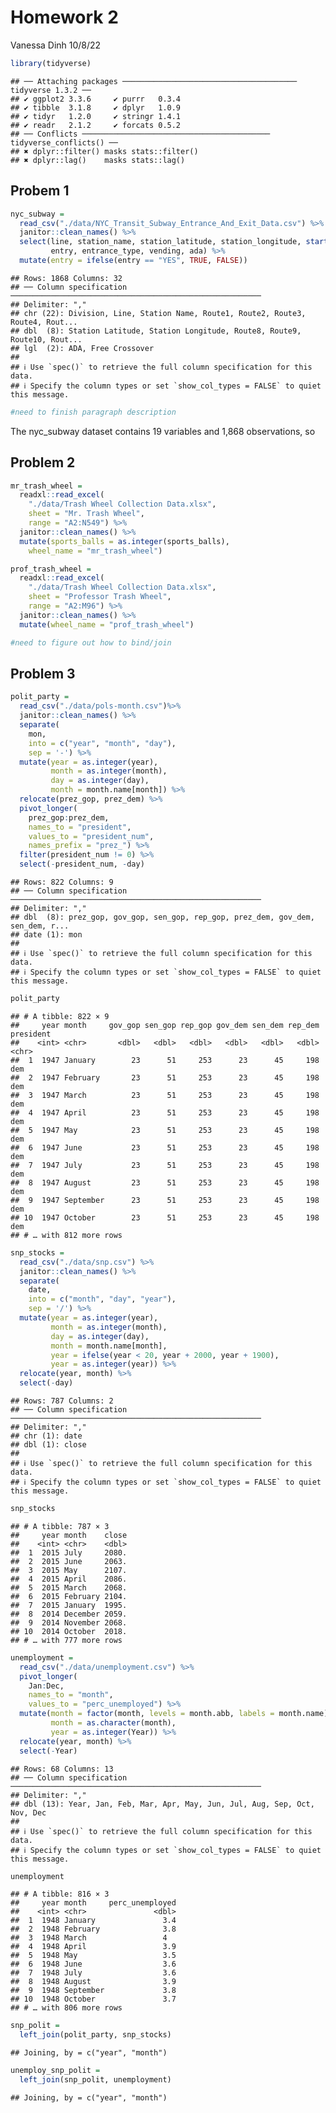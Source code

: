 Homework 2
================
Vanessa Dinh
10/8/22

``` r
library(tidyverse)
```

    ## ── Attaching packages ─────────────────────────────────────── tidyverse 1.3.2 ──
    ## ✔ ggplot2 3.3.6     ✔ purrr   0.3.4
    ## ✔ tibble  3.1.8     ✔ dplyr   1.0.9
    ## ✔ tidyr   1.2.0     ✔ stringr 1.4.1
    ## ✔ readr   2.1.2     ✔ forcats 0.5.2
    ## ── Conflicts ────────────────────────────────────────── tidyverse_conflicts() ──
    ## ✖ dplyr::filter() masks stats::filter()
    ## ✖ dplyr::lag()    masks stats::lag()

## Probem 1

``` r
nyc_subway = 
  read_csv("./data/NYC_Transit_Subway_Entrance_And_Exit_Data.csv") %>% 
  janitor::clean_names() %>% 
  select(line, station_name, station_latitude, station_longitude, starts_with("route"), 
         entry, entrance_type, vending, ada) %>% 
  mutate(entry = ifelse(entry == "YES", TRUE, FALSE))
```

    ## Rows: 1868 Columns: 32
    ## ── Column specification ────────────────────────────────────────────────────────
    ## Delimiter: ","
    ## chr (22): Division, Line, Station Name, Route1, Route2, Route3, Route4, Rout...
    ## dbl  (8): Station Latitude, Station Longitude, Route8, Route9, Route10, Rout...
    ## lgl  (2): ADA, Free Crossover
    ## 
    ## ℹ Use `spec()` to retrieve the full column specification for this data.
    ## ℹ Specify the column types or set `show_col_types = FALSE` to quiet this message.

``` r
#need to finish paragraph description
```

The nyc_subway dataset contains 19 variables and 1,868 observations, so

## Problem 2

``` r
mr_trash_wheel =
  readxl::read_excel(
    "./data/Trash Wheel Collection Data.xlsx",
    sheet = "Mr. Trash Wheel",
    range = "A2:N549") %>%
  janitor::clean_names() %>% 
  mutate(sports_balls = as.integer(sports_balls), 
    wheel_name = "mr_trash_wheel")

prof_trash_wheel =
  readxl::read_excel(
    "./data/Trash Wheel Collection Data.xlsx",
    sheet = "Professor Trash Wheel",
    range = "A2:M96") %>%
  janitor::clean_names() %>% 
  mutate(wheel_name = "prof_trash_wheel")

#need to figure out how to bind/join
```

## Problem 3

``` r
polit_party =
  read_csv("./data/pols-month.csv")%>% 
  janitor::clean_names() %>% 
  separate(
    mon,
    into = c("year", "month", "day"),
    sep = '-') %>% 
  mutate(year = as.integer(year),
         month = as.integer(month),
         day = as.integer(day),
         month = month.name[month]) %>% 
  relocate(prez_gop, prez_dem) %>% 
  pivot_longer(
    prez_gop:prez_dem,
    names_to = "president",
    values_to = "president_num",
    names_prefix = "prez_") %>% 
  filter(president_num != 0) %>% 
  select(-president_num, -day)
```

    ## Rows: 822 Columns: 9
    ## ── Column specification ────────────────────────────────────────────────────────
    ## Delimiter: ","
    ## dbl  (8): prez_gop, gov_gop, sen_gop, rep_gop, prez_dem, gov_dem, sen_dem, r...
    ## date (1): mon
    ## 
    ## ℹ Use `spec()` to retrieve the full column specification for this data.
    ## ℹ Specify the column types or set `show_col_types = FALSE` to quiet this message.

``` r
polit_party
```

    ## # A tibble: 822 × 9
    ##     year month     gov_gop sen_gop rep_gop gov_dem sen_dem rep_dem president
    ##    <int> <chr>       <dbl>   <dbl>   <dbl>   <dbl>   <dbl>   <dbl> <chr>    
    ##  1  1947 January        23      51     253      23      45     198 dem      
    ##  2  1947 February       23      51     253      23      45     198 dem      
    ##  3  1947 March          23      51     253      23      45     198 dem      
    ##  4  1947 April          23      51     253      23      45     198 dem      
    ##  5  1947 May            23      51     253      23      45     198 dem      
    ##  6  1947 June           23      51     253      23      45     198 dem      
    ##  7  1947 July           23      51     253      23      45     198 dem      
    ##  8  1947 August         23      51     253      23      45     198 dem      
    ##  9  1947 September      23      51     253      23      45     198 dem      
    ## 10  1947 October        23      51     253      23      45     198 dem      
    ## # … with 812 more rows

``` r
snp_stocks = 
  read_csv("./data/snp.csv") %>% 
  janitor::clean_names() %>% 
  separate(
    date,
    into = c("month", "day", "year"),
    sep = '/') %>% 
  mutate(year = as.integer(year),
         month = as.integer(month),
         day = as.integer(day),
         month = month.name[month],
         year = ifelse(year < 20, year + 2000, year + 1900),
         year = as.integer(year)) %>% 
  relocate(year, month) %>% 
  select(-day)
```

    ## Rows: 787 Columns: 2
    ## ── Column specification ────────────────────────────────────────────────────────
    ## Delimiter: ","
    ## chr (1): date
    ## dbl (1): close
    ## 
    ## ℹ Use `spec()` to retrieve the full column specification for this data.
    ## ℹ Specify the column types or set `show_col_types = FALSE` to quiet this message.

``` r
snp_stocks
```

    ## # A tibble: 787 × 3
    ##     year month    close
    ##    <int> <chr>    <dbl>
    ##  1  2015 July     2080.
    ##  2  2015 June     2063.
    ##  3  2015 May      2107.
    ##  4  2015 April    2086.
    ##  5  2015 March    2068.
    ##  6  2015 February 2104.
    ##  7  2015 January  1995.
    ##  8  2014 December 2059.
    ##  9  2014 November 2068.
    ## 10  2014 October  2018.
    ## # … with 777 more rows

``` r
unemployment = 
  read_csv("./data/unemployment.csv") %>% 
  pivot_longer(
    Jan:Dec,
    names_to = "month",
    values_to = "perc_unemployed") %>% 
  mutate(month = factor(month, levels = month.abb, labels = month.name),
         month = as.character(month),
         year = as.integer(Year)) %>% 
  relocate(year, month) %>% 
  select(-Year) 
```

    ## Rows: 68 Columns: 13
    ## ── Column specification ────────────────────────────────────────────────────────
    ## Delimiter: ","
    ## dbl (13): Year, Jan, Feb, Mar, Apr, May, Jun, Jul, Aug, Sep, Oct, Nov, Dec
    ## 
    ## ℹ Use `spec()` to retrieve the full column specification for this data.
    ## ℹ Specify the column types or set `show_col_types = FALSE` to quiet this message.

``` r
unemployment
```

    ## # A tibble: 816 × 3
    ##     year month     perc_unemployed
    ##    <int> <chr>               <dbl>
    ##  1  1948 January               3.4
    ##  2  1948 February              3.8
    ##  3  1948 March                 4  
    ##  4  1948 April                 3.9
    ##  5  1948 May                   3.5
    ##  6  1948 June                  3.6
    ##  7  1948 July                  3.6
    ##  8  1948 August                3.9
    ##  9  1948 September             3.8
    ## 10  1948 October               3.7
    ## # … with 806 more rows

``` r
snp_polit = 
  left_join(polit_party, snp_stocks)
```

    ## Joining, by = c("year", "month")

``` r
unemploy_snp_polit =
  left_join(snp_polit, unemployment)
```

    ## Joining, by = c("year", "month")
